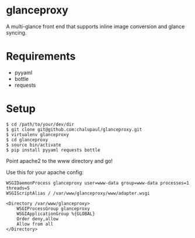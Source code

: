glanceproxy
===========

A multi-glance front end that supports inline image conversion and glance syncing.

Requirements
============


*  pyyaml
*  bottle
*  requests

Setup
=====

    $ cd /path/to/your/dev/dir
    $ git clone git@github.com:chalupaul/glanceproxy.git
    $ virtualenv glanceproxy
    $ cd glanceproxy
    $ source bin/activate
    $ pip install pyyaml requests bottle

Point apache2 to the www directory and go!

Use this for your apache config:


    WSGIDaemonProcess glanceproxy user=www-data group=www-data processes=1 threads=5
    WSGIScriptAlias / /var/www/glanceproxy/www/adapter.wsgi

    <Directory /var/www/glanceproxy>
        WSGIProcessGroup glanceproxy
        WSGIApplicationGroup %{GLOBAL}
        Order deny,allow
        Allow from all
    </Directory>